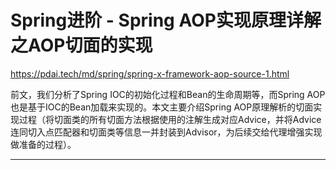 # Spring进阶 - Spring AOP实现原理详解之AOP切面的实现

https://pdai.tech/md/spring/spring-x-framework-aop-source-1.html



前文，我们分析了Spring IOC的初始化过程和Bean的生命周期等，而Spring AOP也是基于IOC的Bean加载来实现的。本文主要介绍Spring AOP原理解析的切面实现过程（将切面类的所有切面方法根据使用的注解生成对应Advice，并将Advice连同切入点匹配器和切面类等信息一并封装到Advisor，为后续交给代理增强实现做准备的过程）。

------































